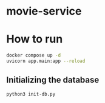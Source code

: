 # movie-service

# How to run

```sh
docker compose up -d
uvicorn app.main:app --reload
```

## Initializing the database
```sh
python3 init-db.py
```